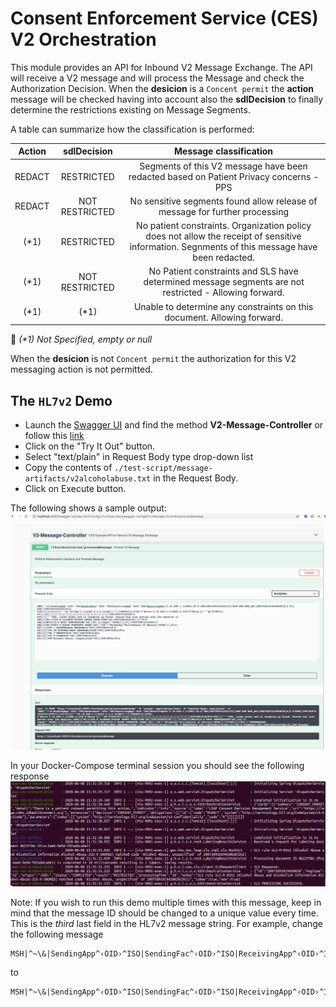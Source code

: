 # Consent Enforcement Service (CES) V2 Orchestration

This module provides an API for Inbound V2 Message Exchange. 
The API will receive a V2 message and will process the Message and check the Authorization Decision.
When the **desicion** is a `Concent permit` the **action** message will be checked having into account also 
the **sdlDecision** to finally determine the restrictions existing on Message Segments. 

A table can summarize how the classification is performed:

| Action | sdlDecision | Message classification |
| :---: | :---: | :---: |
| REDACT | RESTRICTED | Segments of this V2 message have been redacted based on Patient Privacy concerns - PPS |
| REDACT | NOT RESTRICTED | No sensitive segments found allow release of message for further processing |
| (*1) | RESTRICTED | No patient constraints.  Organization policy does not allow the receipt of sensitive information.  Segnments of this message have been redacted. |
| (*1) | NOT RESTRICTED | No Patient constraints and SLS have determined message segments are not restricted - Allowing forward. |
| (*1) | (*1) | Unable to determine any constraints on this document.  Allowing forward. |

:pencil: _(*1) Not Specified, empty or null_

When the **desicion** is not `Concent permit` the authorization for this V2 messaging action is not permitted.

## The `HL7v2` Demo
- Launch the [Swagger UI](http://localhost:9092/swagger-ui.html) and find the method **V2-Message-Controller** or follow
this [link](http://localhost:9092/swagger-ui/index.html?configUrl=/v3/api-docs/swagger-config#/V2-Message-Controller/processMessage) 
- Click on the "Try It Out" button.
- Select "text/plain" in Request Body type drop-down list
- Copy the contents of `./test-script/message-artifacts/v2alcoholabuse.txt` in the Request Body.
- Click on Execute button.

The following shows a sample output:
![Swagger-UI](../docs/assets/swaggerinterface.png?raw=true)

In your Docker-Compose terminal session you should see the following response
![Test Response](../docs/assets/testoutput.png?raw=true)

Note:  If you wish to run this demo multiple times with this message, keep in mind that the message ID should be changed to a unique value every time. This is the _third_ last field in the HL7v2 message string. For example, change the following message 
```
MSH|^~\&|SendingApp^‹OID›^ISO|SendingFac^‹OID›^ISO|ReceivingApp^‹OID›^ISO|ReceivingFac^2.16.840.1.113883.20.5^ISO|2007509101832133||ADT^A08^ADT_A01|20075091019450028|D|2.5
```
to
```
MSH|^~\&|SendingApp^‹OID›^ISO|SendingFac^‹OID›^ISO|ReceivingApp^‹OID›^ISO|ReceivingFac^2.16.840.1.113883.20.5^ISO|2007509101832133||ADT^A08^ADT_A01|20075091019450029|D|2.5
```
